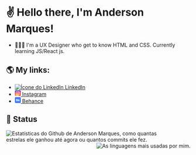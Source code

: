 # ✌️ Hello there, I'm Anderson Marques!

- 👨🏽‍💻 I'm a UX Designer who get to know HTML and CSS. Currently learning JS/React js.


## 🌎 My links:

- <a href="https://www.linkedin.com/in/andersonmarquesoli/" target="_blank" rel="noreferrer noopener">
    <img src="https://cdn.jsdelivr.net/gh/devicons/devicon/icons/linkedin/linkedin-original.svg" alt="Ícone do LinkedIn" style="width: 16px; height: 16px" /> 
    LinkedIn
  </a>

- <a href="https://www.instagram.com/andersonmarquesoli/" target="_blank" rel="noreferrer noopener">
    <img src="https://raw.githubusercontent.com/edent/SuperTinyIcons/master/images/svg/instagram.svg" alt="Ícone do Instagram" style="width: 16px; height: 16px" />
    Instagram
  </a>
  
 - <a href="https://www.behance.net/marquesoli" target="_blank" rel="noreferrer noopener">
    <img src="https://raw.githubusercontent.com/edent/SuperTinyIcons/master/images/svg/behance.svg" alt="Ícone do Behance" style="width: 16px; height: 16px" />
    Behance
  </a>

## 🔴 Status

<img align="left" src="https://github-readme-stats.vercel.app/api?username=marquesoli&theme=swift&show_icons=true" alt="Estatísticas do Github de Anderson Marques, como quantas estrelas ele ganhou até agora ou quantos commits ele fez." style="width: 420px;"/>
    
<a href="https://github.com/marquesoli/github-readme-stats" target="_blank" rel="noreferrer noopener">
  <img align="right" src="https://github-readme-stats.vercel.app/api/top-langs/?username=poveii&layout=compact&theme=swift" alt="As linguagens mais usadas por mim."/>
</a>
